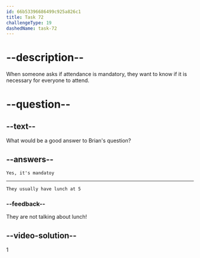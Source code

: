 ```yaml
---
id: 66b53396686499c925a826c1
title: Task 72
challengeType: 19
dashedName: task-72
---
```


<!--
AUDIO REFERENCE:
Brian: Attendance is mandatory, right?
-->

# --description--

When someone asks if attendance is mandatory, they want to know if it is necessary for everyone to attend.

# --question--

## --text--

What would be a good answer to Brian's question?

## --answers--

`Yes, it's mandatoy`

---

`They usually have lunch at 5`

### --feedback--

They are not talking about lunch!

## --video-solution--

1
